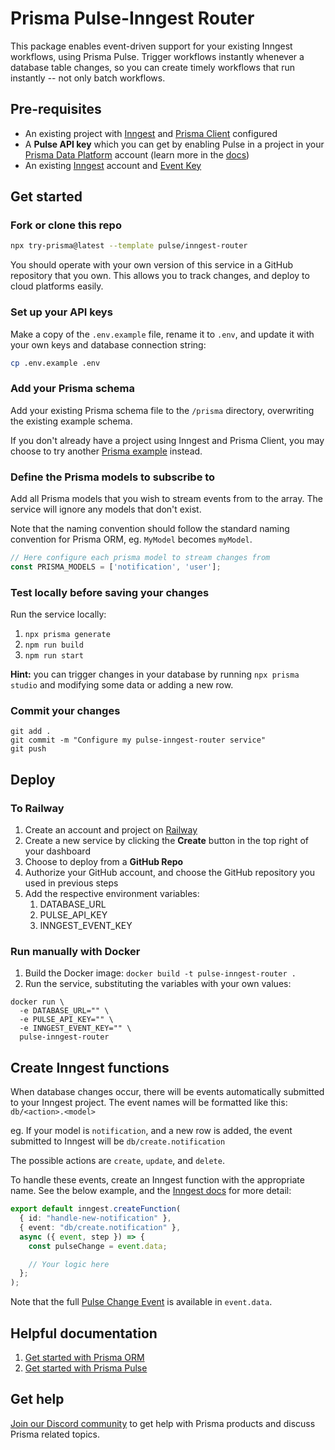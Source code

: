 # Prisma Pulse-Inngest Router

This package enables event-driven support for your existing Inngest workflows, using Prisma Pulse. Trigger workflows instantly whenever a database table changes, so you can create timely workflows that run instantly -- not only batch workflows.

## Pre-requisites

- An existing project with [Inngest](https://www.inngest.com/docs) and [Prisma Client](https://www.prisma.io/docs/getting-started) configured
- A **Pulse API key** which you can get by enabling Pulse in a project in your
  [Prisma Data Platform](https://pris.ly/pdp) account (learn more in the
  [docs](https://www.prisma.io/docs/platform/concepts/environments#api-keys))
- An existing [Inngest](https://www.inngest.com) account and
  [Event Key](https://www.inngest.com/docs/events/creating-an-event-key?ref=environment-variables)

## Get started

### Fork or clone this repo

```bash
npx try-prisma@latest --template pulse/inngest-router
```

You should operate with your own version of this service in a GitHub repository that you own. This allows you to track changes, and deploy to cloud platforms easily.

### Set up your API keys

Make a copy of the `.env.example` file, rename it to `.env`, and update it with your own keys and database connection string:

```bash
cp .env.example .env
```

### Add your Prisma schema

Add your existing Prisma schema file to the `/prisma` directory, overwriting the existing example schema.

If you don't already have a project using Inngest and Prisma Client, you may choose to try another [Prisma example](https://github.com/prisma/prisma-examples) instead.

### Define the Prisma models to subscribe to

Add all Prisma models that you wish to stream events from to the array. The service will ignore any models that don't exist.

Note that the naming convention should follow the standard naming convention for Prisma ORM, eg. `MyModel` becomes `myModel`.

```typescript
// Here configure each prisma model to stream changes from
const PRISMA_MODELS = ['notification', 'user'];
```

### Test locally before saving your changes

Run the service locally:
1. `npx prisma generate`
1. `npm run build`
1. `npm run start`

**Hint:** you can trigger changes in your database by running
`npx prisma studio` and modifying some data or adding a new row.

### Commit your changes

```
git add .
git commit -m "Configure my pulse-inngest-router service"
git push
```

## Deploy

### To Railway

1. Create an account and project on [Railway](https://railway.app/new)
1. Create a new service by clicking the **Create** button in the top right of
your dashboard
1. Choose to deploy from a **GitHub Repo**
1. Authorize your GitHub account, and choose the GitHub repository you used in
previous steps
1. Add the respective environment variables:
    1. DATABASE_URL
    1. PULSE_API_KEY
    1. INNGEST_EVENT_KEY

### Run manually with Docker

1. Build the Docker image: `docker build -t pulse-inngest-router .`
1. Run the service, substituting the variables with your own values:
```
docker run \
  -e DATABASE_URL="" \
  -e PULSE_API_KEY="" \
  -e INNGEST_EVENT_KEY="" \
  pulse-inngest-router
```

## Create Inngest functions

When database changes occur, there will be events automatically submitted to your Inngest project. The event names will be formatted like this: `db/<action>.<model>`

eg. If your model is `notification`, and a new row is added, the event submitted to Inngest will be `db/create.notification`

The possible actions are `create`, `update`, and `delete`.

To handle these events, create an Inngest function with the appropriate name. See the below example, and the [Inngest docs](https://www.inngest.com/docs/learn/inngest-functions) for more detail:

```typescript
export default inngest.createFunction(
  { id: "handle-new-notification" },
  { event: "db/create.notification" },
  async ({ event, step }) => {
    const pulseChange = event.data;

    // Your logic here
  };
);
```

Note that the full [Pulse Change Event](https://www.prisma.io/docs/pulse/database-events) is available in `event.data`.

## Helpful documentation
1. [Get started with Prisma ORM](https://www.prisma.io/docs/getting-started)
1. [Get started with Prisma Pulse](https://www.prisma.io/docs/pulse)

## Get help

[Join our Discord community](https://pris.ly/discord) to get help with
Prisma products and discuss Prisma related topics.